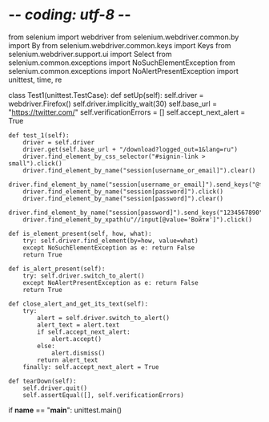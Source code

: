 # -*- coding: utf-8 -*-
from selenium import webdriver
from selenium.webdriver.common.by import By
from selenium.webdriver.common.keys import Keys
from selenium.webdriver.support.ui import Select
from selenium.common.exceptions import NoSuchElementException
from selenium.common.exceptions import NoAlertPresentException
import unittest, time, re

class Test1(unittest.TestCase):
    def setUp(self):
        self.driver = webdriver.Firefox()
        self.driver.implicitly_wait(30)
        self.base_url = "https://twitter.com/"
        self.verificationErrors = []
        self.accept_next_alert = True
    
    def test_1(self):
        driver = self.driver
        driver.get(self.base_url + "/download?logged_out=1&lang=ru")
        driver.find_element_by_css_selector("#signin-link > small").click()
        driver.find_element_by_name("session[username_or_email]").clear()
        driver.find_element_by_name("session[username_or_email]").send_keys("@finch_vlad")
        driver.find_element_by_name("session[password]").click()
        driver.find_element_by_name("session[password]").clear()
        driver.find_element_by_name("session[password]").send_keys("1234567890")
        driver.find_element_by_xpath(u"//input[@value='Войти']").click()
    
    def is_element_present(self, how, what):
        try: self.driver.find_element(by=how, value=what)
        except NoSuchElementException as e: return False
        return True
    
    def is_alert_present(self):
        try: self.driver.switch_to_alert()
        except NoAlertPresentException as e: return False
        return True
    
    def close_alert_and_get_its_text(self):
        try:
            alert = self.driver.switch_to_alert()
            alert_text = alert.text
            if self.accept_next_alert:
                alert.accept()
            else:
                alert.dismiss()
            return alert_text
        finally: self.accept_next_alert = True
    
    def tearDown(self):
        self.driver.quit()
        self.assertEqual([], self.verificationErrors)

if __name__ == "__main__":
    unittest.main()

